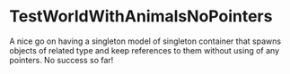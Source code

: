 # TestWorldWithAnimalsNoPointers
A nice go on having a singleton model of singleton container that spawns objects of related type and keep references to them without using of any pointers. No success so far!
